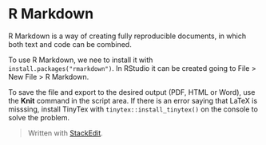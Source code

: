 # R Markdown

R Markdown is a way of creating fully reproducible documents, in which both text and code can be combined. 

To use R Markdown, we nee to install it with `install.packages("rmarkdown")`. In RStudio it can be created going to File > New File > R Markdown.

To save the file and export to the desired output (PDF, HTML or Word), use the **Knit** command in the script area. If there is an error saying that LaTeX is misssing, install TinyTex with `tinytex::install_tinytex()` on the console to solve the problem.



> Written with [StackEdit](https://stackedit.io/).
<!--stackedit_data:
eyJoaXN0b3J5IjpbMTY2MzIwMzY1OCwtMTE3ODQwNDQzMV19
-->